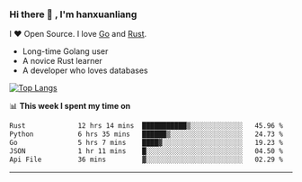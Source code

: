 ### Hi there 👋 , I'm hanxuanliang

<!--
**hanxuanliang/hanxuanliang** is a ✨ _special_ ✨ repository because its `README.md` (this file) appears on your GitHub profile.

Here are some ideas to get you started:

- 🔭 I’m currently working on ...
- 🌱 I’m currently learning ...
- 👯 I’m looking to collaborate on ...
- 🤔 I’m looking for help with ...
- 💬 Ask me about ...
- 📫 How to reach me: ...
- 😄 Pronouns: ...
- ⚡ Fun fact: ...
-->
I ❤ Open Source. I love [Go](https://golang.org) and [Rust](https://www.rust-lang.org/zh-CN/).

* Long-time Golang user
* A novice Rust learner
* A developer who loves databases

[![Top Langs](https://github-readme-stats.vercel.app/api?username=hanxuanliang&show_icons=true&count_private=true&line_height=40)](https://github.com/anuraghazra/github-readme-stats)

📊 **This week I spent my time on**
<!--START_SECTION:waka-->

```txt
Rust             12 hrs 14 mins  ███████████▒░░░░░░░░░░░░░   45.96 %
Python           6 hrs 35 mins   ██████▒░░░░░░░░░░░░░░░░░░   24.73 %
Go               5 hrs 7 mins    ████▓░░░░░░░░░░░░░░░░░░░░   19.23 %
JSON             1 hr 11 mins    █░░░░░░░░░░░░░░░░░░░░░░░░   04.50 %
Api File         36 mins         ▓░░░░░░░░░░░░░░░░░░░░░░░░   02.29 %
```

<!--END_SECTION:waka-->

***
